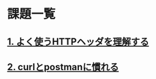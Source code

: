 # 課題一覧

<!-- START doctoc -->
<!-- END doctoc -->

## [1. よく使うHTTPヘッダを理解する](http_header)

## [2. curlとpostmanに慣れる](curl_and_postman)